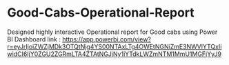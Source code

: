 # Good-Cabs-Operational-Report
Designed highly interactive Operational report for Good cabs using Power BI
Dashboard link : https://app.powerbi.com/view?r=eyJrIjoiZWZjMDk3OTQtNjg4YS00NTAxLTg4OWEtNGNiZmE3NWVlYTQxIiwidCI6IjY0ZGU2ZGRmLTA4ZTAtNGJjNy1iYTdkLWZmNTM1MmU1MGFjYyJ9
